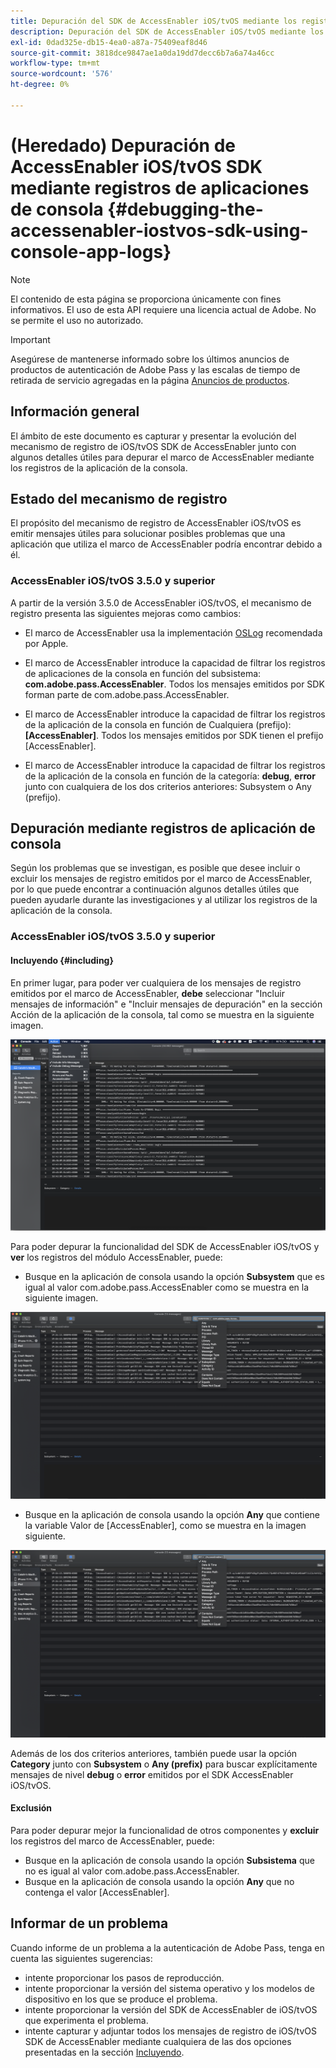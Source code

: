 ```yaml
---
title: Depuración del SDK de AccessEnabler iOS/tvOS mediante los registros de aplicación de la consola
description: Depuración del SDK de AccessEnabler iOS/tvOS mediante los registros de aplicación de la consola
exl-id: 0dad325e-db15-4ea0-a87a-75409eaf8d46
source-git-commit: 3818dce9847ae1a0da19dd7decc6b7a6a74a46cc
workflow-type: tm+mt
source-wordcount: '576'
ht-degree: 0%

---
```


# (Heredado) Depuración de AccessEnabler iOS/tvOS SDK mediante registros de aplicaciones de consola {#debugging-the-accessenabler-iostvos-sdk-using-console-app-logs}

>[!NOTE]
>
>El contenido de esta página se proporciona únicamente con fines informativos. El uso de esta API requiere una licencia actual de Adobe. No se permite el uso no autorizado.

>[!IMPORTANT]
>
> Asegúrese de mantenerse informado sobre los últimos anuncios de productos de autenticación de Adobe Pass y las escalas de tiempo de retirada de servicio agregadas en la página [Anuncios de productos](/help/authentication/product-announcements.md).

## Información general

El ámbito de este documento es capturar y presentar la evolución del mecanismo de registro de iOS/tvOS SDK de AccessEnabler junto con algunos detalles útiles para depurar el marco de AccessEnabler mediante los registros de la aplicación de la consola.

## Estado del mecanismo de registro

El propósito del mecanismo de registro de AccessEnabler iOS/tvOS es emitir mensajes útiles para solucionar posibles problemas que una aplicación que utiliza el marco de AccessEnabler podría encontrar debido a él.

### AccessEnabler iOS/tvOS 3.5.0 y superior

A partir de la versión 3.5.0 de AccessEnabler iOS/tvOS, el mecanismo de registro presenta las siguientes mejoras como cambios:

* El marco de AccessEnabler usa la implementación [OSLog](https://developer.apple.com/documentation/os/oslog) recomendada por Apple.

* El marco de AccessEnabler introduce la capacidad de filtrar los registros de aplicaciones de la consola en función del subsistema: **com.adobe.pass.AccessEnabler**. Todos los mensajes emitidos por SDK forman parte de com.adobe.pass.AccessEnabler.

* El marco de AccessEnabler introduce la capacidad de filtrar los registros de la aplicación de la consola en función de Cualquiera (prefijo): **[AccessEnabler]**. Todos los mensajes emitidos por SDK tienen el prefijo [AccessEnabler].

* El marco de AccessEnabler introduce la capacidad de filtrar los registros de la aplicación de la consola en función de la categoría: **debug**, **error** junto con cualquiera de los dos criterios anteriores: Subsystem o Any (prefijo).

## Depuración mediante registros de aplicación de consola

Según los problemas que se investigan, es posible que desee incluir o excluir los mensajes de registro emitidos por el marco de AccessEnabler, por lo que puede encontrar a continuación algunos detalles útiles que pueden ayudarle durante las investigaciones y al utilizar los registros de la aplicación de la consola.


### AccessEnabler iOS/tvOS 3.5.0 y superior

#### Incluyendo {#including}

En primer lugar, para poder ver cualquiera de los mensajes de registro emitidos por el marco de AccessEnabler, **debe** seleccionar &quot;Incluir mensajes de información&quot; e &quot;Incluir mensajes de depuración&quot; en la sección Acción de la aplicación de la consola, tal como se muestra en la siguiente imagen.

![](../../../assets/include-info-debug-msg.png)


Para poder depurar la funcionalidad del SDK de AccessEnabler iOS/tvOS y **ver** los registros del módulo AccessEnabler, puede:

* Busque en la aplicación de consola usando la opción **Subsystem** que es igual al valor com.adobe.pass.AccessEnabler como se muestra en la siguiente imagen.

![](../../../assets/subsys-console-app.png)

* Busque en la aplicación de consola usando la opción **Any** que contiene la variable
  Valor de [AccessEnabler], como se muestra en la imagen siguiente.

![](../../../assets/any-optn-console-app.png)

Además de los dos criterios anteriores, también puede usar la opción **Category** junto con **Subsystem** o **Any (prefix)** para buscar explícitamente mensajes de nivel **debug** o **error** emitidos por el SDK AccessEnabler iOS/tvOS.

#### Exclusión

Para poder depurar mejor la funcionalidad de otros componentes y **excluir** los registros del marco de AccessEnabler, puede:

* Busque en la aplicación de consola usando la opción **Subsistema** que no es igual al valor com.adobe.pass.AccessEnabler.
* Busque en la aplicación de consola usando la opción **Any** que no contenga el valor [AccessEnabler].

## Informar de un problema

Cuando informe de un problema a la autenticación de Adobe Pass, tenga en cuenta las siguientes sugerencias:

* intente proporcionar los pasos de reproducción.
* intente proporcionar la versión del sistema operativo y los modelos de dispositivo en los que se produce el problema.
* intente proporcionar la versión del SDK de AccessEnabler de iOS/tvOS que experimenta el problema.
* intente capturar y adjuntar todos los mensajes de registro de iOS/tvOS SDK de AccessEnabler mediante cualquiera de las dos opciones presentadas en la sección [Incluyendo](#including).
